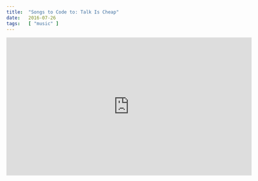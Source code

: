 ```yaml
---
title:  "Songs to Code to: Talk Is Cheap"
date:   2016-07-26
tags:   [ "music" ]
---
```


<iframe width="640" height="360" src="https://www.youtube.com/embed/aP_-P_BS6KY" frameborder="0"> </iframe>
